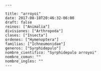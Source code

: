 
      ---

      title: "arroyoi"
      date: 2017-08-18T20:46:32-06:00
      draft: false
      reinos: ["Animalia"]
      divisiones: ["Arthropoda"]
      clases: ["Insecta"]
      ordenes: ["Hymenoptera"]
      familias: ["Ichneumonidae"]
      generos: ["Syrphidepulo"]
      nombre_cientifico: "Syrphidepulo arroyoi"
      nombre_comun: ""
      nombre_ingles: ""
      ---

      
